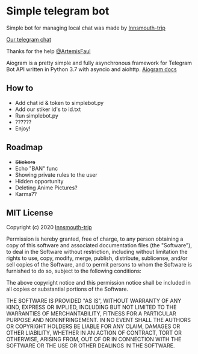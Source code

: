 # Simple telegram bot
Simple bot for managing local chat was made by [Innsmouth-trip](https://t.me/Orkid3a)

[Our telegram chat](https://t.me/linuxsucks)

Thanks for the help [@ArtemisFaul](https://bitbucket.org/1024rk/) 

Аiogram is a pretty simple and fully asynchronous framework for Telegram Bot API written in Python 3.7 with asyncio and aiohttp.
[Aiogram docs](https://docs.aiogram.dev/en/latest/index.html)

## How to
* Add chat id & token to simplebot.py
* Add our stiker id's to id.txt
* Run simplebot.py
* ??????
* Enjoy!


## Roadmap
* ~~Stickers~~
* Echo "BAN" func
* Showing private rules to the user
* Hidden opportunity 
* Deleting Anime Pictures?
* Karma??


## MIT License
Copyright (c) 2020 [Innsmouth-trip](https://t.me/Orkid3a)

Permission is hereby granted, free of charge, to any person obtaining a copy
of this software and associated documentation files (the "Software"), to deal
in the Software without restriction, including without limitation the rights
to use, copy, modify, merge, publish, distribute, sublicense, and/or sell
copies of the Software, and to permit persons to whom the Software is
furnished to do so, subject to the following conditions:

The above copyright notice and this permission notice shall be included in all
copies or substantial portions of the Software.

THE SOFTWARE IS PROVIDED "AS IS", WITHOUT WARRANTY OF ANY KIND, EXPRESS OR
IMPLIED, INCLUDING BUT NOT LIMITED TO THE WARRANTIES OF MERCHANTABILITY,
FITNESS FOR A PARTICULAR PURPOSE AND NONINFRINGEMENT. IN NO EVENT SHALL THE
AUTHORS OR COPYRIGHT HOLDERS BE LIABLE FOR ANY CLAIM, DAMAGES OR OTHER
LIABILITY, WHETHER IN AN ACTION OF CONTRACT, TORT OR OTHERWISE, ARISING FROM,
OUT OF OR IN CONNECTION WITH THE SOFTWARE OR THE USE OR OTHER DEALINGS IN THE
SOFTWARE.
